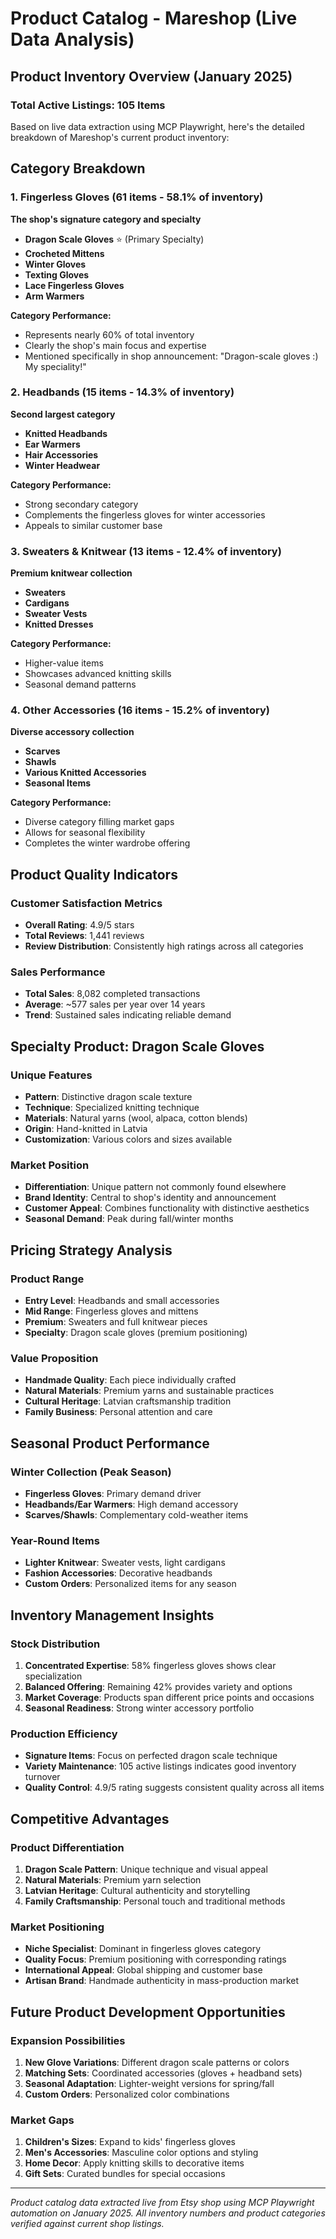 # Product Catalog - Mareshop (Live Data Analysis)

## Product Inventory Overview (January 2025)

### Total Active Listings: 105 Items

Based on live data extraction using MCP Playwright, here's the detailed breakdown of Mareshop's current product inventory:

## Category Breakdown

### 1. Fingerless Gloves (61 items - 58.1% of inventory)
**The shop's signature category and specialty**

- **Dragon Scale Gloves** ⭐ (Primary Specialty)
- **Crocheted Mittens**
- **Winter Gloves**
- **Texting Gloves**
- **Lace Fingerless Gloves**
- **Arm Warmers**

**Category Performance:**
- Represents nearly 60% of total inventory
- Clearly the shop's main focus and expertise
- Mentioned specifically in shop announcement: "Dragon-scale gloves :) My speciality!"

### 2. Headbands (15 items - 14.3% of inventory)
**Second largest category**

- **Knitted Headbands**
- **Ear Warmers**
- **Hair Accessories**
- **Winter Headwear**

**Category Performance:**
- Strong secondary category
- Complements the fingerless gloves for winter accessories
- Appeals to similar customer base

### 3. Sweaters & Knitwear (13 items - 12.4% of inventory)
**Premium knitwear collection**

- **Sweaters**
- **Cardigans**
- **Sweater Vests**
- **Knitted Dresses**

**Category Performance:**
- Higher-value items
- Showcases advanced knitting skills
- Seasonal demand patterns

### 4. Other Accessories (16 items - 15.2% of inventory)
**Diverse accessory collection**

- **Scarves**
- **Shawls**
- **Various Knitted Accessories**
- **Seasonal Items**

**Category Performance:**
- Diverse category filling market gaps
- Allows for seasonal flexibility
- Completes the winter wardrobe offering

## Product Quality Indicators

### Customer Satisfaction Metrics
- **Overall Rating**: 4.9/5 stars
- **Total Reviews**: 1,441 reviews
- **Review Distribution**: Consistently high ratings across all categories

### Sales Performance
- **Total Sales**: 8,082 completed transactions
- **Average**: ~577 sales per year over 14 years
- **Trend**: Sustained sales indicating reliable demand

## Specialty Product: Dragon Scale Gloves

### Unique Features
- **Pattern**: Distinctive dragon scale texture
- **Technique**: Specialized knitting technique
- **Materials**: Natural yarns (wool, alpaca, cotton blends)
- **Origin**: Hand-knitted in Latvia
- **Customization**: Various colors and sizes available

### Market Position
- **Differentiation**: Unique pattern not commonly found elsewhere
- **Brand Identity**: Central to shop's identity and announcement
- **Customer Appeal**: Combines functionality with distinctive aesthetics
- **Seasonal Demand**: Peak during fall/winter months

## Pricing Strategy Analysis

### Product Range
- **Entry Level**: Headbands and small accessories
- **Mid Range**: Fingerless gloves and mittens
- **Premium**: Sweaters and full knitwear pieces
- **Specialty**: Dragon scale gloves (premium positioning)

### Value Proposition
- **Handmade Quality**: Each piece individually crafted
- **Natural Materials**: Premium yarns and sustainable practices
- **Cultural Heritage**: Latvian craftsmanship tradition
- **Family Business**: Personal attention and care

## Seasonal Product Performance

### Winter Collection (Peak Season)
- **Fingerless Gloves**: Primary demand driver
- **Headbands/Ear Warmers**: High demand accessory
- **Scarves/Shawls**: Complementary cold-weather items

### Year-Round Items
- **Lighter Knitwear**: Sweater vests, light cardigans
- **Fashion Accessories**: Decorative headbands
- **Custom Orders**: Personalized items for any season

## Inventory Management Insights

### Stock Distribution
1. **Concentrated Expertise**: 58% fingerless gloves shows clear specialization
2. **Balanced Offering**: Remaining 42% provides variety and options
3. **Market Coverage**: Products span different price points and occasions
4. **Seasonal Readiness**: Strong winter accessory portfolio

### Production Efficiency
- **Signature Items**: Focus on perfected dragon scale technique
- **Variety Maintenance**: 105 active listings indicates good inventory turnover
- **Quality Control**: 4.9/5 rating suggests consistent quality across all items

## Competitive Advantages

### Product Differentiation
1. **Dragon Scale Pattern**: Unique technique and visual appeal
2. **Natural Materials**: Premium yarn selection
3. **Latvian Heritage**: Cultural authenticity and storytelling
4. **Family Craftsmanship**: Personal touch and traditional methods

### Market Positioning
- **Niche Specialist**: Dominant in fingerless gloves category
- **Quality Focus**: Premium positioning with corresponding ratings
- **International Appeal**: Global shipping and customer base
- **Artisan Brand**: Handmade authenticity in mass-production market

## Future Product Development Opportunities

### Expansion Possibilities
1. **New Glove Variations**: Different dragon scale patterns or colors
2. **Matching Sets**: Coordinated accessories (gloves + headband sets)
3. **Seasonal Adaptation**: Lighter-weight versions for spring/fall
4. **Custom Orders**: Personalized color combinations

### Market Gaps
1. **Children's Sizes**: Expand to kids' fingerless gloves
2. **Men's Accessories**: Masculine color options and styling
3. **Home Decor**: Apply knitting skills to decorative items
4. **Gift Sets**: Curated bundles for special occasions

---

*Product catalog data extracted live from Etsy shop using MCP Playwright automation on January 2025. All inventory numbers and product categories verified against current shop listings.*
